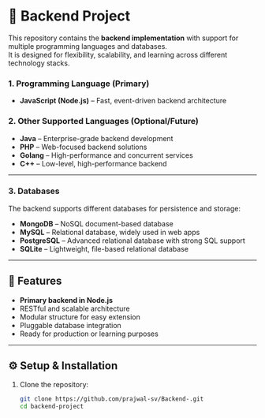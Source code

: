 # 🔧 Backend Project

This repository contains the **backend implementation** with support for multiple programming languages and databases.  
It is designed for flexibility, scalability, and learning across different technology stacks.
### 1. Programming Language (Primary)
- **JavaScript (Node.js)** – Fast, event-driven backend architecture  

### 2. Other Supported Languages (Optional/Future)
- **Java** – Enterprise-grade backend development  
- **PHP** – Web-focused backend solutions  
- **Golang** – High-performance and concurrent services  
- **C++** – Low-level, high-performance backend  

---

### 3. Databases
The backend supports different databases for persistence and storage:

- **MongoDB** – NoSQL document-based database  
- **MySQL** – Relational database, widely used in web apps  
- **PostgreSQL** – Advanced relational database with strong SQL support  
- **SQLite** – Lightweight, file-based relational database  

---

## 🚀 Features
- **Primary backend in Node.js**  
- RESTful and scalable architecture  
- Modular structure for easy extension  
- Pluggable database integration  
- Ready for production or learning purposes  

---

## ⚙️ Setup & Installation

1. Clone the repository:
   ```bash
   git clone https://github.com/prajwal-sv/Backend-.git
   cd backend-project
